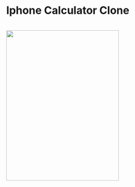 # Iphone Calculator Clone



<br>
<img src="https://www.linkpicture.com/q/Screenshot-2023-03-02-182808.png" width="300px" height="400px">
